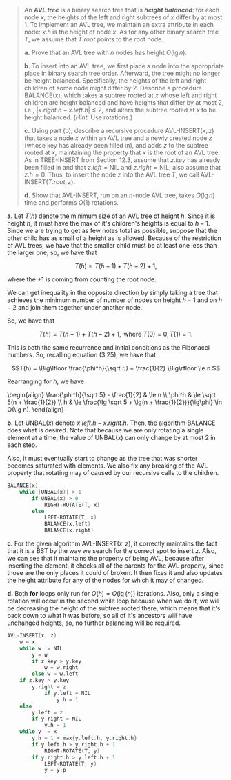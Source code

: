 > An __*AVL tree*__ is a binary search tree that is __*height balanced*__: for each node $x$, the heights of the left and right subtrees of $x$ differ by at most $1$. To implement an AVL tree, we maintain an extra attribute in each node: $x.h$ is the height of node $x$. As for any other binary search tree $T$, we assume that $T.root$ points to the root node.
>
> **a.** Prove that an AVL tree with $n$ nodes has height $O(\lg n)$.
>
> **b.** To insert into an AVL tree, we first place a node into the appropriate place in binary search tree order. Afterward, the tree might no longer be height balanced. Specifically, the heights of the left and right children of some node might differ by $2$. Describe a procedure $\text{BALANCE}(x)$, which takes a subtree rooted at $x$ whose left and right children are height balanced and have heights that differ by at most $2$, i.e., $|x.right.h - x.left.h| \le 2$, and alters the subtree rooted at $x$ to be height balanced. ($\textit{Hint:}$ Use rotations.)
>
> **c.** Using part (b), describe a recursive procedure $\text{AVL-INSERT}(x, z)$ that takes a node $x$ within an AVL tree and a newly created node $z$ (whose key has already been filled in), and adds $z$ to the subtree rooted at $x$, maintaining the property that $x$ is the root of an AVL tree. As in $\text{TREE-INSERT}$ from Section 12.3, assume that $z.key$ has already been filled in and that $z.left = \text{NIL}$ and $z.right = \text{NIL}$; also assume that $z.h = 0$. Thus, to insert the node $z$ into the AVL tree $T$, we call $\text{AVL-INSERT}(T.root, z)$.
>
> **d.** Show that $\text{AVL-INSERT}$, run on an $n$-node AVL tree, takes $O(\lg n)$ time and performs $O(1)$ rotations.

**a.** Let $T(h)$ denote the minimum size of an AVL tree of height $h$. Since it is height $h$, it must have the max of it's children's heights is equal to $h - 1$. Since we are trying to get as few notes total as possible, suppose that the other child has as small of a height as is allowed. Because of the restriction of AVL trees, we have that the smaller child must be at least one less than the larger one, so, we have that

$$T(h) \ge T(h - 1) + T(h - 2) + 1,$$

where the $+1$ is coming from counting the root node. 

We can get inequality in the opposite direction by simply taking a tree that achieves the minimum number of number of nodes on height $h - 1$ and on $h - 2$ and join them together under another node. 

So, we have that 

$$T(h) = T(h - 1) + T(h - 2) + 1, \text{ where } T(0) = 0, T(1) = 1.$$

This is both the same recurrence and initial conditions as the Fibonacci numbers. So, recalling equation $\text{(3.25)}$, we have that

$$T(h) = \Big\lfloor \frac{\phi^h}{\sqrt 5} + \frac{1}{2} \Big\rfloor \le n.$$

Rearranging for $h$, we have 

\begin{align}
    \frac{\phi^h}{\sqrt 5} - \frac{1}{2} & \le n \\\\
                                  \phi^h & \le \sqrt 5(n + \frac{1}{2}) \\\\
                                       h & \le \frac{\lg \sqrt 5 + \lg(n + \frac{1}{2})}{\lg\phi} \in O(\lg n).
\end{align}

**b.** Let $\text{UNBAL}(x)$ denote $x.left.h - x.right.h$. Then, the algorithm $\text{BALANCE}$ does what is desired. Note that because we are only rotating a single element at a time, the value of $\text{UNBAL}(x)$ can only change by at most $2$ in each step.

Also, it must eventually start to change as the tree that was shorter becomes saturated with elements. We also fix any breaking of the AVL property that rotating may of caused by our recursive calls to the children.

```cpp
BALANCE(x)
    while |UNBAL(x)| > 1
        if UNBAL(x) > 0
            RIGHT-ROTATE(T, x)
        else 
            LEFT-ROTATE(T, x)
            BALANCE(x.left)
            BALANCE(x.right)
```

**c.** For the given algorithm $\text{AVL-INSERT}(x, z)$, it correctly maintains the fact that it is a BST by the way we search for the correct spot to insert $z$. Also, we can see that it maintains the property of being AVL, because after inserting the element, it checks all of the parents for the AVL property, since those are the only places it could of broken. It then fixes it and also updates the height attribute for any of the nodes for which it may of changed.

**d.** Both **for** loops only run for $O(h) = O(\lg(n))$ iterations. Also, only a single rotation will occur in the second while loop because when we do it, we will be decreasing the height of the subtree rooted there, which means that it's back down to what it was before, so all of it's ancestors will have unchanged heights, so, no further balancing will be required.

```cpp
AVL-INSERT(x, z)
    w = x
    while w != NIL
        y = w
        if z.key > y.key
            w = w.right
        else w = w.left
    if z.key > y.key
        y.right = z
            if y.left = NIL
                y.h = 1
    else
        y.left = z
        if y.right = NIL
            y.h = 1
    while y != x
        y.h = 1 + max{y.left.h, y.right.h}
        if y.left.h > y.right.h + 1
            RIGHT-ROTATE(T, y)
        if y.right.h > y.left.h + 1
            LEFT-ROTATE(T, y)
            y = y.p   
```
